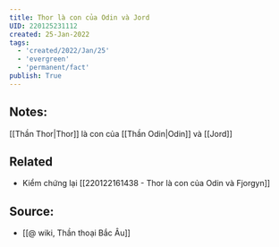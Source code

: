 ```yaml
---
title: Thor là con của Odin và Jord
UID: 220125231112
created: 25-Jan-2022
tags:
  - 'created/2022/Jan/25'
  - 'evergreen'
  - 'permanent/fact'
publish: True
---
```

## Notes:
[[Thần Thor|Thor]] là con của [[Thần Odin|Odin]] và [[Jord]]

## Related
- Kiểm chứng lại [[220122161438 - Thor là con của Odin và Fjorgyn]]
## Source:
- [[@ wiki, Thần thoại Bắc Âu]]


